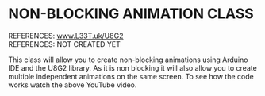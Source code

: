 # NON-BLOCKING ANIMATION CLASS

REFERENCES: www.L33T.uk/U8G2 \
REFERENCES: NOT CREATED YET

This class will allow you to create non-blocking animations using Arduino IDE and the U8G2 library.
As it is non blocking it will also allow you to create multiple independent animations on the same
screen. To see how the code works watch the above YouTube video.
